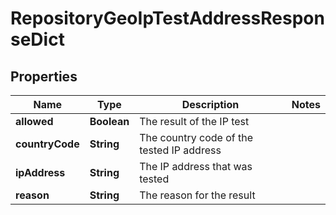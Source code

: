 
# RepositoryGeoIpTestAddressResponseDict

## Properties
Name | Type | Description | Notes
------------ | ------------- | ------------- | -------------
**allowed** | **Boolean** | The result of the IP test | 
**countryCode** | **String** | The country code of the tested IP address | 
**ipAddress** | **String** | The IP address that was tested | 
**reason** | **String** | The reason for the result | 



